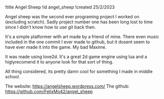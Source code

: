 !title Angel Sheep
!id angel_sheep
!created 25/2/2023

Angel sheep was the second ever programing project I worked on (excluding scratch). Sadly project number one has been long lost to time since I didn't know how to use git back then.

It's a simple platformer with art made by a friend of mine. There even music included in the one commit I ever made to github, but it dosent seem to have ever made it into the game. My bad Maxime.

It was made using love2d. It's a great 2d game engine using lua and a higlyrecomend it to anyone look for that sort of thing.

All thing considered, its pretty damn cool for something I made in middle school.

The website: <a href="https://angelsheep.wordpress.com/">https://angelsheep.wordpress.com/</a>
The github: <a href="https://github.com/FelixMo42/angel_sheep">https://github.com/FelixMo42/angel_sheep</a>